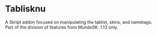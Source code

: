 # Tablisknu
A Skript addon focused on manipulating the tablist, skins, and nametags. Part of the division of features from MundoSK. 1.13 only.
